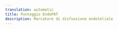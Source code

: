 ```yaml
---
translation: automatic
title: Punteggio EndoPAT
description: Marcatore di disfunzione endoteliale
---
```

